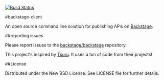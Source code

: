 [![Build Status](https://travis-ci.org/backstage/backstage-client.png?branch=master)](https://travis-ci.org/backstage/backstage-client)

#backstage-client

An open source command line solution for publishing APIs on [Backstage](https://github.com/backstage/backstage).

##reporting issues

Please report issues to the
[backstage/backstage](https://github.com/backstage/backstage/issues) repository.

This project's inspired by [Tsuru](https://github.com/tsuru/tsuru). It uses a ton of code from their projects!

##License

Distributed under the New BSD License. See LICENSE file for further details.
